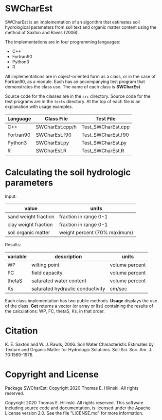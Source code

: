 SWCharEst
=========

SWCharEst is an implementation of an algorithm that estimates soil
hydrological parameters from soil text and organic matter content
using the method of Saxton and Rawls (2006).

The implementations are in four programming languages:

* C++
* Fortran90
* Python3
* R

All implementations are in object-oriented form as a class,
or in the case of Fortran90, as a module. Each has an
accompanying test program that demonstrates the class use.
The name of each class is **SWCharEst**.

Source code for the classes are in the ``src`` directory.
Source code for the test programs are in the ``tests`` directory.
At the top of each file is an explanation with usage examples.

| Language  | Class File      | Test File          |
| --------- | --------------- | ------------------ |
| C++	    | SWCharEst.cpp/h | Test_SWCharEst.cpp |
| Fortran90 | SWCharEst.f90   | Test_SWCharEst.f90 |
| Python3   | SWCharEst.py    | Test_SWCharEst.py  |
| R         | SWCharEst.R     | Test_SWCharEst.R   |


# Calculating the soil hydrologic parameters

Input:

| value                 | units                        |
| --------------------- | ---------------------------  |
| sand weight fraction  | fraction in range 0-1        |
| clay weight fraction  | fraction in range 0-1        |
| soil organic matter   | weight percent (70% maximum) |

Results:

| variable | description                      | units          |
| -------- | -------------------------------- | -------------- |
| WP       | wilting point                    | volume percent |
| FC       | field capacity                   | volume percent |
| thetaS   | saturated water content          | volume percent |
| Ks       | saturated hydraulic conductivity | cm/sec         |

Each class implementation has two public methods.
**Usage** displays the use of the class.
**Get** returns a vector (or array or list)
containing the results of the calculations:
WP, FC, thetaS, Ks, in that order.


# Citation

K. E. Saxton and W. J. Rawls, 2006.
Soil Water Characteristic Estimates by Texture and Organic Matter
for Hydrologic Solutions.
Soil Sci. Soc. Am. J. 70:1569–1578.

# Copyright and License

Package SWCharEst: Copyright 2020 Thomas E. Hilinski. All rights reserved.

Copyright 2020 Thomas E. Hilinski. All rights reserved.
This software including source code and documentation,
is licensed under the Apache License version 2.0.
See the file "LICENSE.md" for more information.
